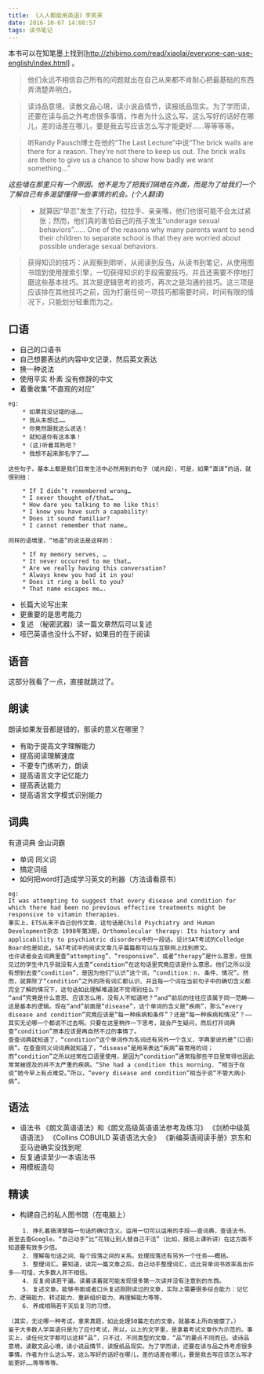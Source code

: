 ```yaml
---
title: 《人人都能用英语》李笑来
date: 2016-10-07 14:08:57
tags: 读书笔记
---
```

本书可以在知笔墨上找到[http://zhibimo.com/read/xiaolai/everyone-can-use-english/index.html] 。

> 他们永远不相信自己所有的问题就出在自己从来都不肯耐心把最基础的东西弄清楚弄明白。

> 读诗品意境，读散文品心境，读小说品情节，读报纸品现实。为了学而读，还要在读与品之外考虑很多事情，作者为什么这么写，这么写好的话好在哪儿，差的话差在哪儿，要是我去写应该怎么写才能更好……等等等等。

> 听Randy Pausch博士在他的“The Last Lecture”中说“The brick walls are there for a reason. They're not there to keep us out. The brick walls are there to give us a chance to show how badly we want something…”

*这些墙在那里只有一个原因。他不是为了把我们隔绝在外面，而是为了给我们一个了解自己有多渴望懂得一些事情的机会。(个人翻译)*

> - 就算因“早恋”发生了行动，拉拉手、亲亲嘴，他们也很可能不会太过紧张；然而，他们真的害怕自己的孩子发生“underage sexual behaviors”…… One of the reasons why many parents want to send their children to separate school is that they are worried about possible underage sexual behaviors.

> 获得知识的技巧：从观察到聆听，从阅读到反刍，从读书到笔记，从使用图书馆到使用搜索引擎，一切获得知识的手段需要技巧，并且还需要不停地打磨这些基本技巧。其次是逻辑思考的技巧，再次之是沟通的技巧。这三项是应该排在其他技巧之前，因为打磨任何一项技巧都需要时间，时间有限的情况下，只能划分轻重而为之。

## 口语
- 自己的口语书
- 自己想要表达的内容中文记录，然后英文表达
- 换一种说法
- 使用平实 朴素 没有修辞的中文
- 着重收集“不直观的对应”
```
eg:
	* 如果我没记错的话……
	* 我从未想过……
	* 你竟然跟我这么说话！
	* 就知道你有这本事！
	* (这)听着耳熟吧？
	* 我想不起来那名字了……

这些句子，基本上都是我们日常生活中必然用到的句子（或片段），可是，如果“直译”的话，就很别扭：

	* If I didn’t remembered wrong…
	* I never thought of/that…
	* How dare you talking to me like this!
	* I know you have such a capability!
	* Does it sound familiar?
	* I cannot remember that name…

同样的语境里，“地道”的说法是这样的：

	* If my memory serves, …
	* It never occurred to me that…
	* Are we really having this conversation?
	* Always knew you had it in you!
	* Does it ring a bell to you?
	* That name escapes me….
```

- 长篇大论写出来
- 更重要的是思考能力
- 复述 （秘密武器）读一篇文章然后可以复述
- 哑巴英语也没什么不好，如果目的在于阅读

## 语音

这部分我看了一点，直接就跳过了。

## 朗读

朗读如果发音都是错的，那读的意义在哪里？
- 有助于提高文字理解能力
- 提高阅读理解速度
- 不要专门练听力，朗读
- 提高语言文字记忆能力
- 提高表达能力
- 提高语言文字模式识别能力

## 词典

有道词典 金山词霸
- 单词 同义词 
- 搞定词组 
- 如何把word打造成学习英文的利器（方法请看原书）
```
eg:
It was attempting to suggest that every disease and condition for which there had been no previous effective treatments might be responsive to vitamin therapies.
事实上，ETS从来不自己创作文章，这句话是Child Psychiatry and Human Development杂志 1998年第3期，Orthomolecular therapy: Its history and applicability to psychiatric disorders中的一段话。设计SAT考试的Colledge Board也是如此，SAT考试中的阅读文章几乎篇篇都可以在互联网上找到原文。
也许读者会去词典里查“attempting”、“responsive”、或者“therapy”是什么意思，但我见过的学生中几乎就没有人去查“condition”在这句话里究竟应该是什么意思。他们之所以没有想到去查“condition”，是因为他们“认识”这个词，“condition：n. 条件、情况”。然而，就算除了“condition”之外的所有词汇都认识、并且每一个词在当前句子中的确切含义都完全了解的情况下，这句话如此理解难道就不觉得别扭么？
“and”究竟是什么意思、应该怎么用，没有人不知道吧？“and”前后的往往应该属于同一范畴——这是基本的逻辑。现在“and”前面是“disease”，这个单词的含义是“疾病”，那么“every disease and condition”究竟应该是“每一种疾病和条件”？还是“每一种疾病和情况”？——其实无论哪一个都说不过去啊。只要在这里稍作一下思考，就会产生疑问，而后打开词典查“condition”原本应该是再自然不过的事情了。
查查词典就知道了，“condition”这个单词作为名词还有另外一个含义，字典里说的是“（口语）病”。在查查同义词词典就知道了，“disease”是用来表达“疾病”最常用的词；而“condition”之所以经常在口语里使用，是因为“condition”通常指那些平日里常得也因此常常被提及的并不太严重的疾病。“She had a condition this morning. ”相当于在说“她今早上有点难受。”所以，“every disease and condition”相当于说“不管大病小病”。
```

## 语法

- 语法书
  《朗文英语语法》和《朗文高级英语语法参考及练习》
  《剑桥中级英语语法》
  《Collins COBUILD 英语语法大全》
  《新编英语阅读手册》京东和亚马逊确实没找到呢
- 反复通读至少一本语法书
- 用模板造句

## 精读

- 构建自己的私人图书馆（在电脑上）
```
	1. 挣扎着搞清楚每一句话的确切含义。运用一切可以运用的手段——查词典，查语法书，甚至去查Google。“自己动手”比“花钱让别人替自己干活”（比如，报班上课听讲）在这方面不知道要有效多少倍。
	2. 理解每句话之间、每个段落之间的关系。处理段落还有另外一个任务——概括。
	3. 整理词汇。要知道，读完一篇文章之后，自己动手整理词汇，远比背单词书效率高出许多——可惜，大多数人并不相信。
	4. 反复阅读若干遍。读着读着就可能发现很多第一次读并没有注意到的东西。
	5. 复述文章。能够书面或者口头复述刚刚读过的文章，实际上需要很多综合能力：记忆力、逻辑能力、转述能力、重新组织能力、再理解能力等等。
	6. 养成相隔若干天后复习的习惯。

（其实，无论哪一种考试，拿来真题，如此处理50篇左右的文章，就基本上所向披靡了。）
鉴于大多数人学英语只是为了应付考试，所以，以上的文字里，是拿着考试文章作为示范的。事实上，读任何文字都可以这样“品”，只不过，不同类型的文章，“品”的要点不同而已。读诗品意境，读散文品心境，读小说品情节，读报纸品现实。为了学而读，还要在读与品之外考虑很多事情，作者为什么这么写，这么写好的话好在哪儿，差的话差在哪儿，要是我去写应该怎么写才能更好……等等等等。
```

